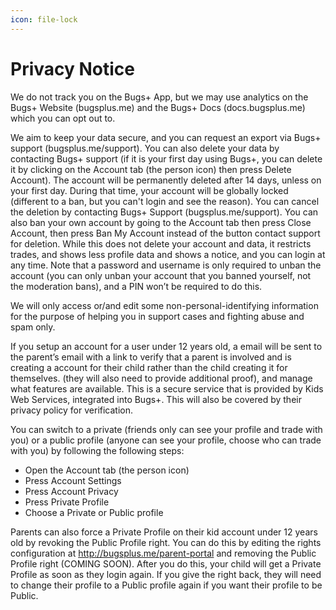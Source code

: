 ```yaml
---
icon: file-lock
---
```


# Privacy Notice

We do not track you on the Bugs+ App, but we may use analytics on the Bugs+ Website (bugsplus.me) and the Bugs+ Docs (docs.bugsplus.me) which you can opt out to.

We aim to keep your data secure, and you can request an export via Bugs+ support (bugsplus.me/support). You can also delete your data by contacting Bugs+ support (if it is your first day using Bugs+, you can delete it by clicking on the Account tab (the person icon) then press Delete Account). The account will be permanently deleted after 14 days, unless on your first day. During that time, your account will be globally locked (different to a ban, but you can't login and see the reason). You can cancel the deletion by contacting Bugs+ Support (bugsplus.me/support). You can also ban your own account by going to the Account tab then press Close Account, then press Ban My Account instead of the button contact support for deletion. While this does not delete your account and data, it restricts trades, and shows less profile data and shows a notice, and you can login at any time. Note that a password and username is only required to unban the account (you can only unban your account that you banned yourself, not the moderation bans), and a PIN won’t be required to do this.

We will only access or/and edit some non-personal-identifying information for the purpose of helping you in support cases and fighting abuse and spam only.

If you setup an account for a user under 12 years old, a email will be sent to the parent’s email with a link to verify that a parent is involved and is creating a account for their child rather than the child creating it for themselves. (they will also need to provide additional proof), and manage what features are available. This is a secure service that is provided by Kids Web Services,  integrated into Bugs+. This will also be covered by their privacy policy for verification.

You can switch to a private (friends only can see your profile and trade with you) or a public profile (anyone can see your profile, choose who can trade with you) by following the following steps:

* Open the Account tab (the person icon)
* Press Account Settings
* Press Account Privacy
* Press Private Profile
* Choose a Private or Public profile

Parents can also force a Private Profile on their kid account under 12 years old by revoking the Public Profile right. You can do this by editing the rights configuration at http://bugsplus.me/parent-portal and removing the Public Profile right (COMING SOON). After you do this, your child will get a Private Profile as soon as they login again. If you give the right back, they will need to change their profile to a Public profile again if you want their profile to be Public.
